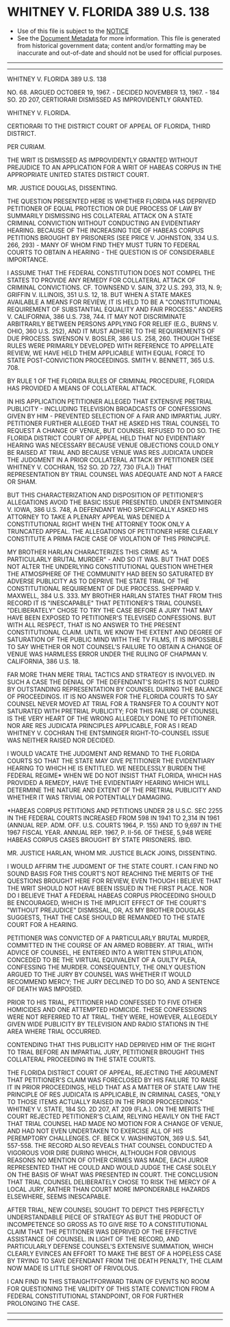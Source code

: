 ---
---

# WHITNEY V. FLORIDA 389 U.S. 138

* Use of this file is subject to the [NOTICE](https://github.com/publicdocs/notice/blob/master/NOTICE)
* See the [Document Metadata](../../../) for more information.
  This file is generated from historical government data; content and/or formatting may be inaccurate and out-of-date and should not be used for official purposes.

----------
----------

WHITNEY V. FLORIDA 389 U.S. 138

NO. 68.  ARGUED OCTOBER 19, 1967.  - DECIDED NOVEMBER 13, 1967.  - 184 SO. 2D 207, CERTIORARI DISMISSED AS IMPROVIDENTLY GRANTED.

WHITNEY V. FLORIDA.

CERTIORARI TO THE DISTRICT COURT OF APPEAL OF FLORIDA, THIRD DISTRICT.

PER CURIAM.

THE WRIT IS DISMISSED AS IMPROVIDENTLY GRANTED WITHOUT PREJUDICE TO AN APPLICATION FOR A WRIT OF HABEAS CORPUS IN THE APPROPRIATE UNITED STATES DISTRICT COURT.

MR. JUSTICE DOUGLAS, DISSENTING.

THE QUESTION PRESENTED HERE IS WHETHER FLORIDA HAS DEPRIVED PETITIONER OF EQUAL PROTECTION OR DUE PROCESS OF LAW BY SUMMARILY DISMISSING HIS COLLATERAL ATTACK ON A STATE CRIMINAL CONVICTION WITHOUT CONDUCTING AN EVIDENTIARY HEARING.  BECAUSE OF THE INCREASING TIDE OF HABEAS CORPUS PETITIONS BROUGHT BY PRISONERS (SEE PRICE V. JOHNSTON, 334 U.S. 266, 293) - MANY OF WHOM FIND THEY MUST TURN TO FEDERAL COURTS TO OBTAIN A HEARING - THE QUESTION IS OF CONSIDERABLE IMPORTANCE.

I ASSUME THAT THE FEDERAL CONSTITUTION DOES NOT COMPEL THE STATES TO PROVIDE ANY REMEDY FOR COLLATERAL ATTACK OF CRIMINAL CONVICTIONS.  CF. TOWNSEND V. SAIN, 372 U.S. 293, 313, N. 9; GRIFFIN V. ILLINOIS, 351 U.S. 12, 18.  BUT WHEN A STATE MAKES AVAILABLE A MEANS FOR REVIEW, IT IS HELD TO BE A "CONSTITUTIONAL REQUIREMENT OF SUBSTANTIAL EQUALITY AND FAIR PROCESS."  ANDERS V. CALIFORNIA, 386 U.S. 738, 744.  IT MAY NOT DISCRIMINATE ARBITRARILY BETWEEN PERSONS APPLYING FOR RELIEF (E.G., BURNS V. OHIO, 360 U.S. 252), AND IT MUST ADHERE TO THE REQUIREMENTS OF DUE PROCESS.  SWENSON V. BOSLER, 386 U.S. 258, 260.  THOUGH THESE RULES WERE PRIMARILY DEVELOPED WITH REFERENCE TO APPELLATE REVIEW, WE HAVE HELD THEM APPLICABLE WITH EQUAL FORCE TO STATE POST-CONVICTION PROCEEDINGS.  SMITH V. BENNETT, 365 U.S. 708.

BY RULE 1 OF THE FLORIDA RULES OF CRIMINAL PROCEDURE, FLORIDA HAS PROVIDED A MEANS OF COLLATERAL ATTACK.

IN HIS APPLICATION PETITIONER ALLEGED THAT EXTENSIVE PRETRIAL PUBLICITY - INCLUDING TELEVISION BROADCASTS OF CONFESSIONS GIVEN BY HIM - PREVENTED SELECTION OF A FAIR AND IMPARTIAL JURY.  PETITIONER FURTHER ALLEGED THAT HE ASKED HIS TRIAL COUNSEL TO REQUEST A CHANGE OF VENUE, BUT COUNSEL REFUSED TO DO SO.  THE FLORIDA DISTRICT COURT OF APPEAL HELD THAT NO EVIDENTIARY HEARING WAS NECESSARY BECAUSE VENUE OBJECTIONS COULD ONLY BE RAISED AT TRIAL AND BECAUSE VENUE WAS RES JUDICATA UNDER THE JUDGMENT IN A PRIOR COLLATERAL ATTACK BY PETITIONER (SEE WHITNEY V. COCHRAN, 152 SO. 2D 727, 730 (FLA.)) THAT REPRESENTATION BY TRIAL COUNSEL WAS ADEQUATE AND NOT A FARCE OR SHAM.

BUT THIS CHARACTERIZATION AND DISPOSITION OF PETITIONER'S ALLEGATIONS AVOID THE BASIC ISSUE PRESENTED.  UNDER ENTSMINGER V. IOWA, 386 U.S. 748, A DEFENDANT WHO SPECIFICALLY ASKED HIS ATTORNEY TO TAKE A PLENARY APPEAL WAS DENIED A CONSTITUTIONAL RIGHT WHEN THE ATTORNEY TOOK ONLY A TRUNCATED APPEAL.  THE ALLEGATIONS OF PETITIONER HERE CLEARLY CONSTITUTE A PRIMA FACIE CASE OF VIOLATION OF THIS PRINCIPLE.

MY BROTHER HARLAN CHARACTERIZES THIS CRIME AS "A PARTICULARLY BRUTAL MURDER" - AND SO IT WAS.  BUT THAT DOES NOT ALTER THE UNDERLYING CONSTITUTIONAL QUESTION WHETHER THE ATMOSPHERE OF THE COMMUNITY HAD BEEN SO SATURATED BY ADVERSE PUBLICITY AS TO DEPRIVE THE STATE TRIAL OF THE CONSTITUTIONAL REQUIREMENT OF DUE PROCESS.  SHEPPARD V. MAXWELL, 384 U.S. 333.  MY BROTHER HARLAN STATES THAT FROM THIS RECORD IT IS "INESCAPABLE" THAT PETITIONER'S TRIAL COUNSEL "DELIBERATELY" CHOSE TO TRY THE CASE BEFORE A JURY THAT MAY HAVE BEEN EXPOSED TO PETITIONER'S TELEVISED CONFESSIONS.  BUT WITH ALL RESPECT, THAT IS NO ANSWER TO THE PRESENT CONSTITUTIONAL CLAIM.  UNTIL WE KNOW THE EXTENT AND DEGREE OF SATURATION OF THE PUBLIC MIND WITH THE TV FILMS, IT IS IMPOSSIBLE TO SAY WHETHER OR NOT COUNSEL'S FAILURE TO OBTAIN A CHANGE OF VENUE WAS HARMLESS ERROR UNDER THE RULING OF CHAPMAN V. CALIFORNIA, 386 U.S. 18.

FAR MORE THAN MERE TRIAL TACTICS AND STRATEGY IS INVOLVED.  IN SUCH A CASE THE DENIAL OF THE DEFENDANT'S RIGHTS IS NOT CURED BY OUTSTANDING REPRESENTATION BY COUNSEL DURING THE BALANCE OF PROCEEDINGS.  IT IS NO ANSWER FOR THE FLORIDA COURTS TO SAY COUNSEL NEVER MOVED AT TRIAL FOR A TRANSFER TO A COUNTY NOT SATURATED WITH PRETRIAL PUBLICITY; FOR THIS FAILURE OF COUNSEL IS THE VERY HEART OF THE WRONG ALLEGEDLY DONE TO PETITIONER.  NOR ARE RES JUDICATA PRINCIPLES APPLICABLE, FOR AS I READ WHITNEY V. COCHRAN THE ENTSMINGER RIGHT-TO-COUNSEL ISSUE WAS NEITHER RAISED NOR DECIDED.

I WOULD VACATE THE JUDGMENT AND REMAND TO THE FLORIDA COURTS SO THAT THE STATE MAY GIVE PETITIONER THE EVIDENTIARY HEARING TO WHICH HE IS ENTITLED.  WE NEEDLESSLY BURDEN THE FEDERAL REGIME\* WHEN WE DO NOT INSIST THAT FLORIDA, WHICH HAS PROVIDED A REMEDY, HAVE THE EVIDENTIARY HEARING WHICH WILL DETERMINE THE NATURE AND EXTENT OF THE PRETRIAL PUBLICITY AND WHETHER IT WAS TRIVIAL OR POTENTIALLY DAMAGING.

\*HABEAS CORPUS PETITIONS AND PETITIONS UNDER 28 U.S.C. SEC 2255 IN THE FEDERAL COURTS INCREASED FROM 598 IN 1941 TO 2,314 IN 1961 (ANNUAL REP. ADM. OFF.  U.S. COURTS 1964, P. 155) AND TO 9,697 IN THE 1967 FISCAL YEAR.  ANNUAL REP. 1967, P. II-56.  OF THESE, 5,948 WERE HABEAS CORPUS CASES BROUGHT BY STATE PRISONERS.  IBID.

MR. JUSTICE HARLAN, WHOM MR. JUSTICE BLACK JOINS, DISSENTING.

I WOULD AFFIRM THE JUDGMENT OF THE STATE COURT.  I CAN FIND NO SOUND BASIS FOR THIS COURT'S NOT REACHING THE MERITS OF THE QUESTIONS BROUGHT HERE FOR REVIEW, EVEN THOUGH I BELIEVE THAT THE WRIT SHOULD NOT HAVE BEEN ISSUED IN THE FIRST PLACE.  NOR DO I BELIEVE THAT A FEDERAL HABEAS CORPUS PROCEEDING SHOULD BE ENCOURAGED, WHICH IS THE IMPLICIT EFFECT OF THE COURT'S "WITHOUT PREJUDICE" DISMISSAL, OR, AS MY BROTHER DOUGLAS SUGGESTS, THAT THE CASE SHOULD BE REMANDED TO THE STATE COURT FOR A HEARING.

PETITIONER WAS CONVICTED OF A PARTICULARLY BRUTAL MURDER, COMMITTED IN THE COURSE OF AN ARMED ROBBERY.  AT TRIAL, WITH ADVICE OF COUNSEL, HE ENTERED INTO A WRITTEN STIPULATION, CONCEDED TO BE THE VIRTUAL EQUIVALENT OF A GUILTY PLEA, CONFESSING THE MURDER.  CONSEQUENTLY, THE ONLY QUESTION ARGUED TO THE JURY BY COUNSEL WAS WHETHER IT WOULD RECOMMEND MERCY; THE JURY DECLINED TO DO SO, AND A SENTENCE OF DEATH WAS IMPOSED.

PRIOR TO HIS TRIAL, PETITIONER HAD CONFESSED TO FIVE OTHER HOMICIDES AND ONE ATTEMPTED HOMICIDE.  THESE CONFESSIONS WERE NOT REFERRED TO AT TRIAL.  THEY WERE, HOWEVER, ALLEGEDLY GIVEN WIDE PUBLICITY BY TELEVISION AND RADIO STATIONS IN THE AREA WHERE TRIAL OCCURRED.

CONTENDING THAT THIS PUBLICITY HAD DEPRIVED HIM OF THE RIGHT TO TRIAL BEFORE AN IMPARTIAL JURY, PETITIONER BROUGHT THIS COLLATERAL PROCEEDING IN THE STATE COURTS.

THE FLORIDA DISTRICT COURT OF APPEAL, REJECTING THE ARGUMENT THAT PETITIONER'S CLAIM WAS FORECLOSED BY HIS FAILURE TO RAISE IT IN PRIOR PROCEEDINGS, HELD THAT AS A MATTER OF STATE LAW THE PRINCIPLE OF RES JUDICATA IS APPLICABLE, IN CRIMINAL CASES, "ONLY TO THOSE ITEMS ACTUALLY RAISED IN THE PRIOR PROCEEDINGS."  WHITNEY V. STATE, 184 SO. 2D 207, AT 209 (FLA.).  ON THE MERITS THE COURT REJECTED PETITIONER'S CLAIM, RELYING HEAVILY ON THE FACT THAT TRIAL COUNSEL HAD MADE NO MOTION FOR A CHANGE OF VENUE, AND HAD NOT EVEN UNDERTAKEN TO EXERCISE ALL OF HIS PEREMPTORY CHALLENGES.  CF. BECK V. WASHINGTON, 369 U.S. 541, 557-558.  THE RECORD ALSO REVEALS THAT COUNSEL CONDUCTED A VIGOROUS VOIR DIRE DURING WHICH, ALTHOUGH FOR OBVIOUS REASONS NO MENTION OF OTHER CRIMES WAS MADE, EACH JUROR REPRESENTED THAT HE COULD AND WOULD JUDGE THE CASE SOLELY ON THE BASIS OF WHAT WAS PRESENTED IN COURT.  THE CONCLUSION THAT TRIAL COUNSEL DELIBERATELY CHOSE TO RISK THE MERCY OF A LOCAL JURY, RATHER THAN COURT MORE IMPONDERABLE HAZARDS ELSEWHERE, SEEMS INESCAPABLE.

AFTER TRIAL, NEW COUNSEL SOUGHT TO DEPICT THIS PERFECTLY UNDERSTANDABLE PIECE OF STRATEGY AS BUT THE PRODUCT OF INCOMPETENCE SO GROSS AS TO GIVE RISE TO A CONSTITUTIONAL CLAIM THAT THE PETITIONER WAS DEPRIVED OF THE EFFECTIVE ASSISTANCE OF COUNSEL.  IN LIGHT OF THE RECORD, AND PARTICULARLY DEFENSE COUNSEL'S EXTENSIVE SUMMATION, WHICH CLEARLY EVINCES AN EFFORT TO MAKE THE BEST OF A HOPELESS CASE BY TRYING TO SAVE DEFENDANT FROM THE DEATH PENALTY, THE CLAIM NOW MADE IS LITTLE SHORT OF FRIVOLOUS.

I CAN FIND IN THIS STRAIGHTFORWARD TRAIN OF EVENTS NO ROOM FOR QUESTIONING THE VALIDITY OF THIS STATE CONVICTION FROM A FEDERAL CONSTITUTIONAL STANDPOINT, OR FOR FURTHER PROLONGING THE CASE.


----------
----------

